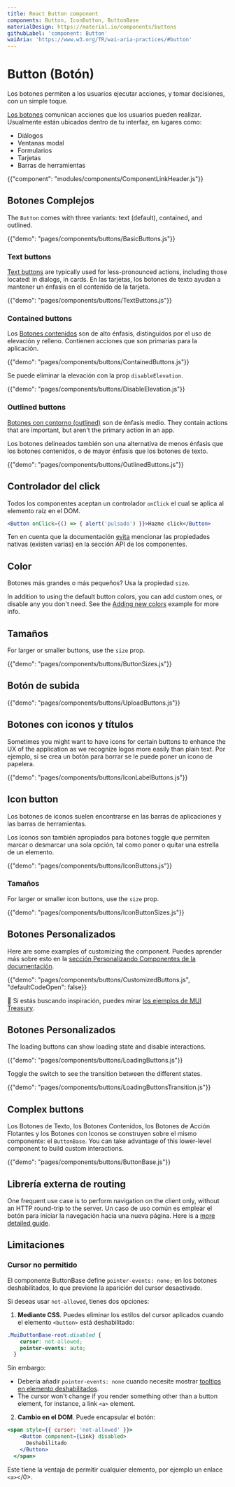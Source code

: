 ```yaml
---
title: React Button component
components: Button, IconButton, ButtonBase
materialDesign: https://material.io/components/buttons
githubLabel: 'component: Button'
waiAria: 'https://www.w3.org/TR/wai-aria-practices/#button'
---
```


# Button (Botón)

<p class="description">Los botones permiten a los usuarios ejecutar acciones, y tomar decisiones, con un simple toque.</p>

[Los botones](https://material.io/design/components/buttons.html) comunican acciones que los usuarios pueden realizar. Usualmente están ubicados dentro de tu interfaz, en lugares como:

- Diálogos
- Ventanas modal
- Formularios
- Tarjetas
- Barras de herramientas

{{"component": "modules/components/ComponentLinkHeader.js"}}

## Botones Complejos

The `Button` comes with three variants: text (default), contained, and outlined.

{{"demo": "pages/components/buttons/BasicButtons.js"}}

### Text buttons

[Text buttons](https://material.io/components/buttons#text-button) are typically used for less-pronounced actions, including those located: in dialogs, in cards. En las tarjetas, los botones de texto ayudan a mantener un énfasis en el contenido de la tarjeta.

{{"demo": "pages/components/buttons/TextButtons.js"}}

### Contained buttons

Los [Botones contenidos](https://material.io/design/components/buttons.html#contained-button) son de alto énfasis, distinguidos por el uso de elevación y relleno. Contienen acciones que son primarias para la aplicación.

{{"demo": "pages/components/buttons/ContainedButtons.js"}}

Se puede eliminar la elevación con la prop `disableElevation`.

{{"demo": "pages/components/buttons/DisableElevation.js"}}

### Outlined buttons

[Botones con contorno (outlined)](https://material.io/design/components/buttons.html#outlined-button) son de énfasis medio. They contain actions that are important, but aren't the primary action in an app.

Los botones delineados también son una alternativa de menos énfasis que los botones contenidos, o de mayor énfasis que los botones de texto.

{{"demo": "pages/components/buttons/OutlinedButtons.js"}}

## Controlador del click

Todos los componentes aceptan un controlador `onClick` el cual se aplica al elemento raíz en el DOM.

```jsx
<Button onClick={() => { alert('pulsado') }}>Hazme click</Button>
```

Ten en cuenta que la documentación [evita](/guides/api/#native-properties) mencionar las propiedades nativas (existen varias) en la sección API de los componentes.

## Color

Botones más grandes o más pequeños? Usa la propiedad `size`.

In addition to using the default button colors, you can add custom ones, or disable any you don't need. See the [Adding new colors](/customization/palette/#adding-new-colors) example for more info.

## Tamaños

For larger or smaller buttons, use the `size` prop.

{{"demo": "pages/components/buttons/ButtonSizes.js"}}

## Botón de subida

{{"demo": "pages/components/buttons/UploadButtons.js"}}

## Botones con iconos y títulos

Sometimes you might want to have icons for certain buttons to enhance the UX of the application as we recognize logos more easily than plain text. Por ejemplo, si se crea un botón para borrar se le puede poner un icono de papelera.

{{"demo": "pages/components/buttons/IconLabelButtons.js"}}

## Icon button

Los botones de iconos suelen encontrarse en las barras de aplicaciones y las barras de herramientas.

Los iconos son también apropiados para botones toggle que permiten marcar o desmarcar una sola opción, tal como poner o quitar una estrella de un elemento.

{{"demo": "pages/components/buttons/IconButtons.js"}}

### Tamaños

For larger or smaller icon buttons, use the `size` prop.

{{"demo": "pages/components/buttons/IconButtonSizes.js"}}

## Botones Personalizados

Here are some examples of customizing the component. Puedes aprender más sobre esto en la [sección Personalizando Componentes de la documentación](/customization/how-to-customize/).

{{"demo": "pages/components/buttons/CustomizedButtons.js", "defaultCodeOpen": false}}

🎨 Si estás buscando inspiración, puedes mirar [los ejemplos de MUI Treasury](https://mui-treasury.com/styles/button).

## Botones Personalizados

The loading buttons can show loading state and disable interactions.

{{"demo": "pages/components/buttons/LoadingButtons.js"}}

Toggle the switch to see the transition between the different states.

{{"demo": "pages/components/buttons/LoadingButtonsTransition.js"}}

## Complex buttons

Los Botones de Texto, los Botones Contenidos, los Botones de Acción Flotantes y los Botones con Iconos se construyen sobre el mismo componente: el `ButtonBase`. You can take advantage of this lower-level component to build custom interactions.

{{"demo": "pages/components/buttons/ButtonBase.js"}}

## Librería externa de routing

One frequent use case is to perform navigation on the client only, without an HTTP round-trip to the server. Un caso de uso común es emplear el botón para iniciar la navegación hacia una nueva página. Here is a [more detailed guide](/guides/routing/#button).

## Limitaciones

### Cursor no permitido

El componente ButtonBase define `pointer-events: none;` en los botones deshabilitados, lo que previene la aparición del cursor desactivado.

Si deseas usar `not-allowed`, tienes dos opciones:

1. **Mediante CSS**. Puedes eliminar los estilos del cursor aplicados cuando el elemento `<button>` está deshabilitado:

```css
.MuiButtonBase-root:disabled {
    cursor: not-allowed;
    pointer-events: auto;
  }
```

Sin embargo:

- Debería añadir `pointer-events: none` cuando necesite mostrar [tooltips en elemento deshabilitados](/components/tooltips/#disabled-elements).
- The cursor won't change if you render something other than a button element, for instance, a link `<a>` element.

2. **Cambio en el DOM**. Puede encapsular el botón:

```jsx
<span style={{ cursor: 'not-allowed' }}>
    <Button component={Link} disabled>
      Deshabilitado
    </Button>
  </span>
```

Este tiene la ventaja de permitir cualquier elemento, por ejemplo un enlace `<a>`<a></0>.</p>
